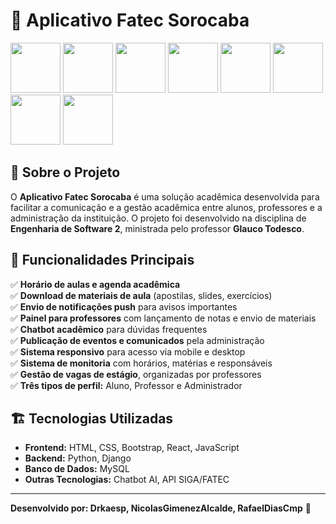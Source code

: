 # 📘 Aplicativo Fatec Sorocaba
<div>
<img src=https://raw.githubusercontent.com/marwin1991/profile-technology-icons/refs/heads/main/icons/python.png width=80 img/>
<img src=https://raw.githubusercontent.com/marwin1991/profile-technology-icons/refs/heads/main/icons/django.png width=80 img/>
<img src=https://raw.githubusercontent.com/marwin1991/profile-technology-icons/refs/heads/main/icons/sqlite.png width=80 img/>
<img src=https://raw.githubusercontent.com/marwin1991/profile-technology-icons/refs/heads/main/icons/visual_studio_code.png width=80 img/>
<img src=https://raw.githubusercontent.com/marwin1991/profile-technology-icons/refs/heads/main/icons/html.png width=80 img/>
<img src=https://raw.githubusercontent.com/marwin1991/profile-technology-icons/refs/heads/main/icons/css.png width=80 img/>
<img src=	https://raw.githubusercontent.com/marwin1991/profile-technology-icons/refs/heads/main/icons/bootstrap.png width=80 img/>
<img src=https://raw.githubusercontent.com/marwin1991/profile-technology-icons/refs/heads/main/icons/javascript.png width=80 img/>
</div>


## 📌 Sobre o Projeto

O **Aplicativo Fatec Sorocaba** é uma solução acadêmica desenvolvida para facilitar a comunicação e a gestão acadêmica entre alunos, professores e a administração da instituição. O projeto foi desenvolvido na disciplina de **Engenharia de Software 2**, ministrada pelo professor **Glauco Todesco**.

## 🚀 Funcionalidades Principais

✅ **Horário de aulas e agenda acadêmica**\
✅ **Download de materiais de aula** (apostilas, slides, exercícios)\
✅ **Envio de notificações push** para avisos importantes\
✅ **Painel para professores** com lançamento de notas e envio de materiais\
✅ **Chatbot acadêmico** para dúvidas frequentes\
✅ **Publicação de eventos e comunicados** pela administração\
✅ **Sistema responsivo** para acesso via mobile e desktop\
✅ **Sistema de monitoria** com horários, matérias e responsáveis\
✅ **Gestão de vagas de estágio**, organizadas por professores\
✅ **Três tipos de perfil:** Aluno, Professor e Administrador

## 🏗 Tecnologias Utilizadas

- **Frontend:** HTML, CSS, Bootstrap, React, JavaScript
- **Backend:** Python, Django
- **Banco de Dados:** MySQL
- **Outras Tecnologias:** Chatbot AI, API SIGA/FATEC

---

**Desenvolvido por: Drkaesp, NicolasGimenezAlcalde, RafaelDiasCmp** 🚀

